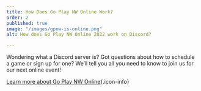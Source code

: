 ```yaml
---
title: How Does Go Play NW Online Work?
order: 2
published: true
image: "/images/gpnw-is-online.png"
alt: How does Go Play NW Online 2022 work on Discord?

---
```

Wondering what a Discord server is? Got questions about how to schedule a game or sign up for one? We’ll tell you all you need to know to join us for our next online event!

[Learn more about Go Play NW Online](/blog/2022-09-08/){.icon-info}
